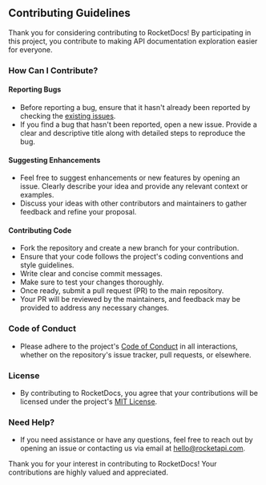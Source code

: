 ## Contributing Guidelines

Thank you for considering contributing to RocketDocs! By participating in this project, you contribute to making API documentation exploration easier for everyone.

### How Can I Contribute?

#### Reporting Bugs

- Before reporting a bug, ensure that it hasn't already been reported by checking the [existing issues](https://github.com/rocket-org-imdeepmind/RocketDocs/issues).
- If you find a bug that hasn't been reported, open a new issue. Provide a clear and descriptive title along with detailed steps to reproduce the bug.

#### Suggesting Enhancements

- Feel free to suggest enhancements or new features by opening an issue. Clearly describe your idea and provide any relevant context or examples.
- Discuss your ideas with other contributors and maintainers to gather feedback and refine your proposal.

#### Contributing Code

- Fork the repository and create a new branch for your contribution.
- Ensure that your code follows the project's coding conventions and style guidelines.
- Write clear and concise commit messages.
- Make sure to test your changes thoroughly.
- Once ready, submit a pull request (PR) to the main repository.
- Your PR will be reviewed by the maintainers, and feedback may be provided to address any necessary changes.

### Code of Conduct

- Please adhere to the project's [Code of Conduct](CODE_OF_CONDUCT.md) in all interactions, whether on the repository's issue tracker, pull requests, or elsewhere.

### License

- By contributing to RocketDocs, you agree that your contributions will be licensed under the project's [MIT License](LICENSE).

### Need Help?

- If you need assistance or have any questions, feel free to reach out by opening an issue or contacting us via email at [hello@rocketapi.com](mailto:hello@rocketapi.com).

Thank you for your interest in contributing to RocketDocs! Your contributions are highly valued and appreciated.
